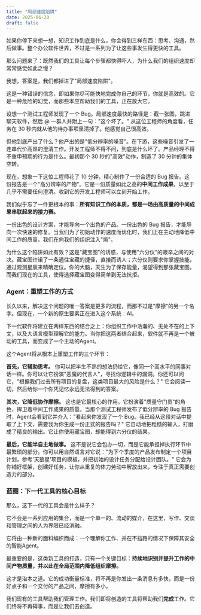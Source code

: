 ```yaml
---
title: "局部速度陷阱"
date: 2025-06-20
draft: false
---
```


如果你停下来想一想，知识工作到底是什么，你会得到三样东西：思考、沟通，然后做事。整个办公软件世界，不过是一系列为了让这些事发生得更快的工具。

那么问题来了：既然我们的工具让每个步骤都快得吓人，为什么我们的组织速度却常常感觉如此之慢？

我想，答案是，我们都掉进了"局部速度陷阱"。

这是一种错误的信念，即如果你尽可能快地完成你自己的环节，你就是高效的。它是一种危险的幻觉，而那些本应帮助我们的工具，正在放大它。

设想一个测试工程师发现了一个 Bug。局部速度最快的路径是：截一张图，跳进聊天软件，然后 @ 一群人并附上一句："这个坏了。" 从这位工程师的角度看，任务在 30 秒内就从他的待办事项里清掉了。他感觉自己很高效。

但他到底产出了什么？他产出的是"低分辨率的噪音"。在下游，这些噪音引发了一连串代价高昂的澄清工作。开发工程师不得不问，到底是什么坏了。产品经理不得不重申预期的行为是什么。最初那个 30 秒的"高效"动作，制造了 30 分钟的集体空转。

现在，想象一下这位工程师花了 10 分钟，精心制作了一份合适的 Bug 报告。这份报告是一个"高分辨率的产物"。它是一份质量如此之高的**中间工作成果**，以至于几乎不需要任何澄清。收到它的开发工程师可以立刻开始工作。

我们似乎忘了一件更根本的事：**所有知识工作的本质，都是一场由高质量的中间成果串联起来的接力赛。**

一份出色的设计方案，才能导向一个出色的产品。一份出色的 Bug 报告，才能导向一次快速的修复。当我们为了初始动作的速度而优化时，我们正在主动地降低中间工作的质量。我们在向我们的组织注入"熵"。

为什么这个陷阱如此有效？这是"藏宝图"的诱惑，与使用"六分仪"的艰辛之间的对决。藏宝图许诺了一条通往宝藏的捷径，直接而诱人；六分仪则要求你掌握技能，通过观测星辰来精确定位。你的大脑，天生为了保存能量，渴望得到那张藏宝图。而我们现在的工具，使得选择藏宝图变得简单到无法抗拒。

### Agent：重塑工作的方式

长久以来，解决这个问题的唯一答案是更多的流程，而那不过是"摩擦"的另一个名字。但现在，一个新的原生要素正在进入这个系统：AI。

下一代软件将建立在两样东西的结合之上：你组织工作中浩瀚的、无处不在的上下文，以及大语言模型理解它的能力。当你把这两者结合起来，软件就不再是一个被动的工具，而变成了一个主动的Agent。

这个Agent将从根本上重塑工作的三个环节：

**首先，它辅助思考。** 你可以把半生不熟的想法扔给它，像同一个高水平的同事对话一样。你可以让它扮演"恶魔的代言人"，寻找你逻辑中的漏洞。你还可以问它，"根据我们过去所有项目的复盘，这类项目最大的风险是什么？" 它会阅读一切，然后给你一个你凭记忆永远无法得到的答案。

**其次，它降低协作摩擦。** 这也是它最核心的作用。它扮演着"质量守门员"的角色，捍卫着中间工作成果的质量。当那个测试工程师发布了低分辨率的 Bug 报告时，Agent会看到它并介入："看起来你发现了一个 Bug。我已经从这段对话中提取了上下文，需要我为你生成一份正式的报告吗？" 它自动地把粗糙的输入，打磨成了精良的输出。它让你使用藏宝图，却能得到六分仪的结果。

**最后，它能半自主地做事。** 这不是说它会包办一切，而是它能承担掉执行环节中最繁琐的部分。你可以用自然语言对它说："为下个季度的产品发布制定一个项目计划，参考'天狼星'项目的模板，并把初始的设计任务分配给设计团队。" 它会为你铺好框架，创建好任务，让你从重复的体力劳动中解放出来，专注于真正需要创造力的部分。

### 蓝图：下一代工具的核心目标

那么，这下一代的工具会是什么样子？

它不会是一系列应用的集合，而是一个单一的、流动的媒介，在这里，写作、交谈和管理之间的人为界限已经消融。

它将由一种新的面料编织而成：一个理解你工作、并在不挡路的情况下保障其安全的智能Agent。

最重要的是，这类新工具的打造，只有一个关键目标：**持续地识别并提升工作的中间产物质量，并以此在全局范围内降低组织摩擦。**

这才是治本之道。它的成功衡量标准，将不再是你发出一条消息有多快，而是一份好点子和一个交付的产品之间，摩擦有多小。

我们现有的工具帮助我们管理工作。我们即将创造的工具将帮助我们**完成**工作。它们终将不再碍事，而是让我们去创造。